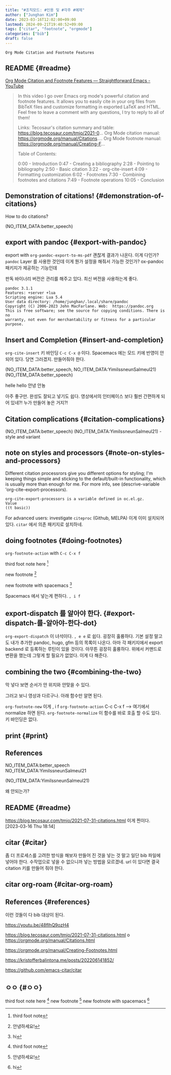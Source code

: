 ```yaml
---
title: "#조직모드: #인용 및 #각주 #예제"
author: ["Junghan Kim"]
date: 2023-03-16T12:02:00+09:00
lastmod: 2024-09-21T19:40:52+09:00
tags: ["citar", "footnote", "orgmode"]
categories: ["bib"]
draft: false
---
```


```text
Org Mode Citation and Footnote Features
```


## README {#readme}

[Org Mode Citation and Footnote Features — Straightforward Emacs - YouTube](https://youtu.be/48fIhQ9ozH4)

> In this video I go over Emacs org mode's powerful citation and footnote features. It allows you to easily cite in your org files from BibTeX files and customize formatting in exported LaTeX and HTML. Feel free to leave a comment with any questions, I try to reply to all of them!
>
> Links: Tecosaur's citation summary and table: <https://blog.tecosaur.com/tmio/2021-0>... Org Mode citation manual: <https://orgmode.org/manual/Citations>.... Org Mode footnote manual: <https://orgmode.org/manual/Creating-F>...
>
> Table of Contents:
>
> 0:00 - Introduction 0:47 - Creating a bibliography 2:28 - Pointing to bibliography 2:50 - Basic citation 3:22 - org-cite-insert 4:09 - Formatting customization 6:02 - Footnotes 7:30 - Combining footnotes and citations 7:49 - Footnote operations 10:05 - Conclusion


## Demonstration of citations! {#demonstration-of-citations}

How to do citations?

(NO_ITEM_DATA:better_speech)


## export with pandoc {#export-with-pandoc}

export with `org-pandoc-export-to-ms-pdf` 괜찮게 결과가 나온다. 이게 다인가? `pandoc` Layer 를 사용한 것인데 이게 뭔가 설정을 해줘서 가능한 것인가? ox-pandoc 패키지가 제공하는 기능인데

판독 바이너리 버전은 관리를 해주고 있다. 최신 버전을 사용하는게 좋다.

```text
pandoc 3.1.1
Features: +server +lua
Scripting engine: Lua 5.4
User data directory: /home/junghan/.local/share/pandoc
Copyright (C) 2006-2023 John MacFarlane. Web:  https://pandoc.org
This is free software; see the source for copying conditions. There is no
warranty, not even for merchantability or fitness for a particular purpose.
```


## Insert and Completion {#insert-and-completion}

`org-cite-insert` 키 바인딩 `C-c C-x @` 이다. Spacemacs 에는 모드 키에 반영이 안되어 있다. 당연 그러겠지. 만들어줘야 한다.

(NO_ITEM_DATA:better_speech, NO_ITEM_DATA:YimiIssneunSalmeul21) (NO_ITEM_DATA:better_speech)

helle hello 안녕 안뇽

아주 좋구만. 완성도 잘되고 넣기도 쉽다. 영상에서의 인터페이스 보다 훨씬 간편하게 되어 있네?! 누가 만들어 놓은 거지?!


## Citation complications {#citation-complications}

(NO_ITEM_DATA:better_speech) (NO_ITEM_DATA:YimiIssneunSalmeul21) - style and variant


## note on styles and processors {#note-on-styles-and-processors}

Different citation processrors give you different options for styling; I'm keeping things simple and sticking to the default/built-in functionality, which is usually more than enough for me. For more info, see (descrive-variable 'org-cite-export-processors).

```text
org-cite-export-processors is a variable defined in oc.el.gz.
Value
((t basic))
```

For advanced users: investigate `citeproc` (Github, MELPA) 이게 이미 설치되어 있다. `citar` 에서 의존 패키지로 설치하네.


## doing footnotes {#doing-footnotes}

`org-footnote-action` with `C-c C-x f`

third foot note here&nbsp;[^fn:1]

new footnote&nbsp;[^fn:2]

new footnote with spacemacs&nbsp;[^fn:3]

Spacemacs 에서 넣는게 편하다. `, i f`


## export-dispatch 를 알아야 한다. {#export-dispatch-를-알아야-한다-dot}

`org-export-dispatch` 이 녀석이다. `, e e` 로 쉽다. 굉장히 훌륭하다. 기본 설정 말고도 내가 추가한 pandoc, hugo, gfm 등의 목록이 나온다. 아마 각 패키지에서 export backend 로 등록하는 루틴이 있을 것이다. 아무튼 굉장히 훌륭하다. 위에서 커맨드로 변환을 했는데 그렇게 할 필요가 없었다. 이게 다 해준다.


## combining the two {#combining-the-two}

막 넣다 보면 순서가 안 위치와 안맞을 수 있다.

그러고 보니 영상과 다르구나. 아래 함수만 알면 된다.

`org-footnote-new` 이게 , i f `org-footnote-action` C-c C-x f --&gt; 여기에서 normalize 하면 된다. `org-footnote-normalize` 이 함수를 바로 호출 할 수도 있다. 키 바인딩은 없다.


## print {#print}

## References

<style>.csl-entry{text-indent: -1.5em; margin-left: 1.5em;}</style><div class="csl-bib-body">
  <div class="csl-entry">NO_ITEM_DATA:better_speech</div>
  <div class="csl-entry">NO_ITEM_DATA:YimiIssneunSalmeul21</div>
</div>

(NO_ITEM_DATA:YimiIssneunSalmeul21)

왜 안되는가?


## README {#readme}

<https://blog.tecosaur.com/tmio/2021-07-31-citations.html> 이게 찐이다. <span class="timestamp-wrapper"><span class="timestamp">[2023-03-16 Thu 18:14]</span></span>


## citar {#citar}

좀 더 프로세스를 고려한 방식을 해보자 만들어 진 것을 넣는 것 말고 일단 bib 파일에 넣어야 한다. 수작업으로 넣을 수 없으니까 넣는 방법을 모르겠네. url 이 있다면 결국 citation 키를 만들어 줘야 한다.


## citar org-roam {#citar-org-roam}


## References {#references}

이런 것들이 다 bib 대상이 된다.

<https://youtu.be/48fIhQ9ozH4>

<https://blog.tecosaur.com/tmio/2021-07-31-citations.html> o <https://orgmode.org/manual/Citations.html>

<https://orgmode.org/manual/Creating-Footnotes.html>

<https://kristofferbalintona.me/posts/202206141852/>

<https://github.com/emacs-citar/citar>


## ㅇㅇ {#ㅇㅇ}

third foot note here&nbsp;[^fn:1] new footnote&nbsp;[^fn:2] new footnote with spacemacs&nbsp;[^fn:3]

[^fn:1]: third foot note
[^fn:2]: 안녕하세요!
[^fn:3]: hi
